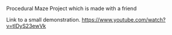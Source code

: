 Procedural Maze Project which is made with a friend

Link to a small demonstration.
https://www.youtube.com/watch?v=tIDyS23ewVk
